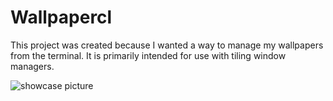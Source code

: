# Wallpapercl
This project was created because I wanted a way to manage my wallpapers from the terminal. It is primarily intended for use with tiling window managers.

![showcase picture]("showcase.png") 
